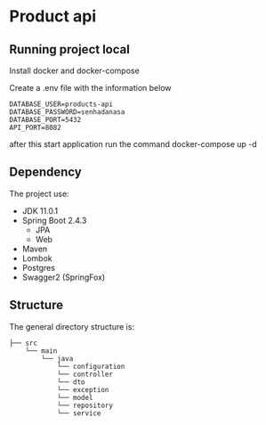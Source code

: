 # Product api 

## Running project local

Install docker and docker-compose 

Create a .env file with the information below
```
DATABASE_USER=products-api
DATABASE_PASSWORD=senhadanasa
DATABASE_PORT=5432
API_PORT=8082
```

after this start application run the command docker-compose up -d

## Dependency

The project use:

- JDK 11.0.1
- Spring Boot 2.4.3
    - JPA
    - Web
- Maven
- Lombok
- Postgres
- Swagger2 (SpringFox)

## Structure

The general directory structure is:

```
├── src
    └── main
        └── java
            └── configuration
            └── controller
            └── dto
            └── exception
            └── model
            └── repository
            └── service

```

